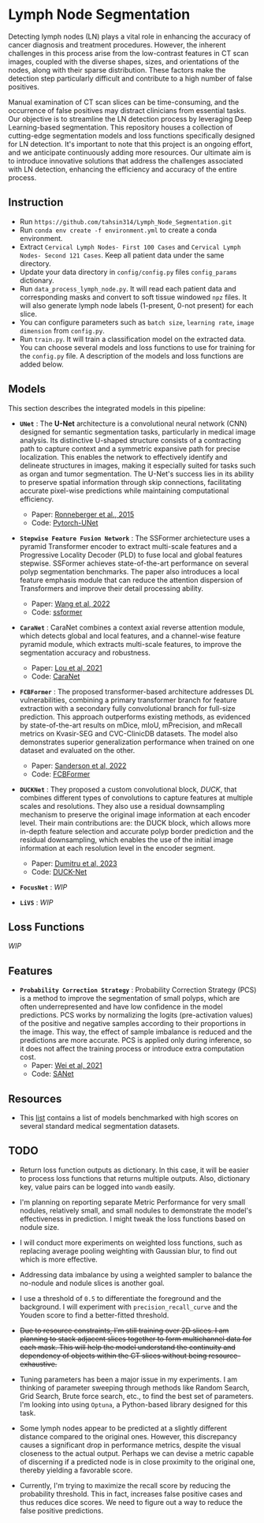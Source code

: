 # Lymph Node Segmentation

Detecting lymph nodes (LN) plays a vital role in enhancing the accuracy of cancer diagnosis and treatment procedures. However, the inherent challenges in this process arise from the low-contrast features in CT scan images, coupled with the diverse shapes, sizes, and orientations of the nodes, along with their sparse distribution. These factors make the detection step particularly difficult and contribute to a high number of false positives.

Manual examination of CT scan slices can be time-consuming, and the occurrence of false positives may distract clinicians from essential tasks. Our objective is to streamline the LN detection process by leveraging Deep Learning-based segmentation. This repository houses a collection of cutting-edge segmentation models and loss functions specifically designed for LN detection. It's important to note that this project is an ongoing effort, and we anticipate continuously adding more resources. Our ultimate aim is to introduce innovative solutions that address the challenges associated with LN detection, enhancing the efficiency and accuracy of the entire process.

## Instruction

- Run `https://github.com/tahsin314/Lymph_Node_Segmentation.git`
- Run `conda env create -f environment.yml` to create a conda environment.
- Extract `Cervical Lymph Nodes- First 100 Cases` and `Cervical Lymph Nodes- Second 121 Cases`. Keep all patient data under the same directory.
- Update your data directory in `config/config.py` files `config_params` dictionary.
- Run `data_process_lymph_node.py`. It will read each patient data and corresponding masks and convert to soft tissue windowed `npz` files. It will also generate lymph node labels (1-present, 0-not present) for each slice.
- You can configure parameters such as `batch size`, `learning rate`, `image dimension` from `config.py`.
- Run `train.py`. It will train a classification model on the extracted data. You can choose several models and loss functions to use for training for the `config.py` file. A description of the models and loss functions are added below.

## Models

This section describes the integrated models in this pipeline:

- **`UNet`** : The **U-Net** architecture is a convolutional neural network (CNN) designed for semantic segmentation tasks, particularly in medical image analysis. Its distinctive U-shaped structure consists of a contracting path to capture context and a symmetric expansive path for precise localization. This enables the network to effectively identify and delineate structures in images, making it especially suited for tasks such as organ and tumor segmentation. The U-Net's success lies in its ability to preserve spatial information through skip connections, facilitating accurate pixel-wise predictions while maintaining computational efficiency.
  - Paper: [Ronneberger et al., 2015][unet]
  - Code: [Pytorch-UNet][unet_code]

- **`Stepwise Feature Fusion Network`** : The SSFormer archietecture uses a pyramid Transformer encoder to extract multi-scale features and a Progressive Locality Decoder (PLD) to fuse local and global features stepwise. SSFormer achieves state-of-the-art performance on several polyp segmentation benchmarks. The paper also introduces a local feature emphasis module that can reduce the attention dispersion of Transformers and improve their detail processing ability.
  - Paper: [Wang et al, 2022][ssformer]
  - Code: [ssformer][ssformer_code]

- **`CaraNet`** : CaraNet combines a context axial reverse attention module, which detects global and local features, and a channel-wise feature pyramid module, which extracts multi-scale features, to improve the segmentation accuracy and robustness.  
  - Paper: [Lou et al, 2021][caranet]
  - Code: [CaraNet][caranet_code]

- **`FCBFormer`** : The proposed transformer-based architecture addresses DL vulnerabilities, combining a primary transformer branch for feature extraction with a secondary fully convolutional branch for full-size prediction. This approach outperforms existing methods, as evidenced by state-of-the-art results on mDice, mIoU, mPrecision, and mRecall metrics on Kvasir-SEG and CVC-ClinicDB datasets. The model also demonstrates superior generalization performance when trained on one dataset and evaluated on the other.
  - Paper: [Sanderson et al, 2022][fcbformer]
  - Code: [FCBFormer][fcbformer_code]

- **`DUCKNet`** : They proposed a custom convolutional block, *DUCK*, that combines different types of convolutions to capture features at multiple scales and resolutions. They also use a residual downsampling mechanism to preserve the original image information at each encoder level. Their main contributions are:
the DUCK block, which allows more in-depth feature selection and accurate polyp border prediction and the residual downsampling, which enables the use of the initial image information at each resolution level in the encoder segment.

  - Paper: [Dumitru et al, 2023][duck]
  - Code: [DUCK-Net][duck_code]

- **`FocusNet`** : *WIP*

- **`LiVS`** : *WIP*

## Loss Functions

*WIP*

## Features

- **`Probability Correction Strategy`** : Probability Correction Strategy (PCS) is a method to improve the segmentation of small polyps, which are often underrepresented and have low confidence in the model predictions. PCS works by normalizing the logits (pre-activation values) of the positive and negative samples according to their proportions in the image. This way, the effect of sample imbalance is reduced and the predictions are more accurate. PCS is applied only during inference, so it does not affect the training process or introduce extra computation cost.
  - Paper: [Wei et al, 2021][sam]
  - Code: [SANet][sam_code]

## Resources

- This [list][segmentation_etis] contains a list of models benchmarked with high scores on several standard medical segmentation datasets.
  
## TODO

- Return loss function outputs as dictionary. In this case, it will be easier to process loss functions that returns multiple outputs. Also, dictionary key, value pairs can be logged into `wandb` easily.

- I'm planning on reporting separate Metric Performance for very small nodules, relatively small, and small nodules to demonstrate the model's effectiveness in prediction. I might tweak the loss functions based on nodule size.

- I will conduct more experiments on weighted loss functions, such as replacing average pooling weighting with Gaussian blur, to find out which is more effective.

- Addressing data imbalance by using a weighted sampler to balance the no-nodule and nodule slices is another goal.

- I use a threshold of `0.5` to differentiate the foreground and the background. I will experiment with `precision_recall_curve` and the Youden score to find a better-fitted threshold.

- ~~Due to resource constraints, I'm still training over 2D slices. I am planning to stack adjacent slices together to form multichannel data for each mask. This will help the model understand the continuity and dependency of objects within the CT slices without being resource-exhaustive.~~

- Tuning parameters has been a major issue in my experiments. I am thinking of parameter sweeping through methods like Random Search, Grid Search, Brute force search, etc., to find the best set of parameters. I'm looking into using `Optuna`, a Python-based library designed for this task.

- Some lymph nodes appear to be predicted at a slightly different distance compared to the original ones. However, this discrepancy causes a significant drop in performance metrics, despite the visual closeness to the actual output. Perhaps we can devise a metric capable of discerning if a predicted node is in close proximity to the original one, thereby yielding a favorable score.

- Currently, I'm trying to maximize the recall score by reducing the probability threshold. This in fact, increases false positive cases and thus reduces dice scores. We need to figure out a way to reduce the false positive predictions.

[unet]: https://arxiv.org/abs/1505.04597
[unet_code]: https://github.com/milesial/Pytorch-UNet
[ssformer]: https://arxiv.org/pdf/2203.03635.pdf
[ssformer_code]: https://github.com/Qiming-Huang/ssformer
[caranet]: https://arxiv.org/ftp/arxiv/papers/2108/2108.07368.pdf
[caranet_code]: https://github.com/AngeLouCN/CaraNet
[fcbformer]: https://arxiv.org/pdf/2208.08352.pdf
[fcbformer_code]: https://github.com/ESandML/FCBFormer
[sam]: https://arxiv.org/pdf/2108.00882.pdf
[sam_code]: https://github.com/weijun88/SANet
[segmentation_etis]: https://paperswithcode.com/sota/medical-image-segmentation-on-etis
[duck]: https://arxiv.org/ftp/arxiv/papers/2311/2311.02239.pdf
[duck_code]: https://github.com/RazvanDu/DUCK-Net